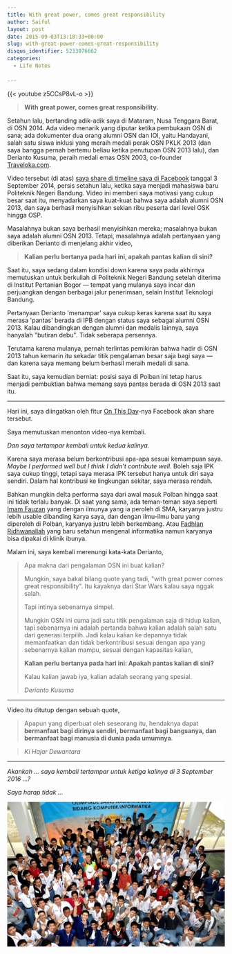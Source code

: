 ```yaml
---
title: With great power, comes great responsibility
author: Saiful
layout: post
date: 2015-09-03T13:18:33+00:00
slug: with-great-power-comes-great-responsibility
disqus_identifier: 5233076662
categories:
  - Life Notes

---
```

{{< youtube z5CCsP8vL-o >}}

> **With great power, comes great responsibility.**

Setahun lalu, bertanding adik-adik saya di Mataram, Nusa Tenggara Barat, di OSN 2014. Ada video menarik yang diputar ketika pembukaan OSN di sana; ada dokumenter dua orang alumni OSN dan IOI, yaitu Handayani, salah satu siswa inklusi yang meraih medali perak OSN PKLK 2013 (dan saya bangga pernah bertemu beliau ketika penutupan OSN 2013 lalu), dan Derianto Kusuma, peraih medali emas OSN 2003, co-founder [Traveloka.com][1].

Video tersebut (di atas) [saya share di timeline saya di Facebook][2] tanggal 3 September 2014, persis setahun lalu, ketika saya menjadi mahasiswa baru Politeknik Negeri Bandung. Video ini memberi saya motivasi yang cukup besar saat itu, menyadarkan saya kuat-kuat bahwa saya adalah alumni OSN 2013, dan saya berhasil menyisihkan sekian ribu peserta dari level OSK hingga OSP.

Masalahnya bukan saya berhasil menyisihkan mereka; masalahnya bukan saya adalah alumni OSN 2013. Tetapi, masalahnya adalah pertanyaan yang diberikan Derianto di menjelang akhir video,

> **Kalian perlu bertanya pada hari ini, apakah pantas kalian di sini?**

<!--more-->Saat itu, saya sedang dalam kondisi down karena saya pada akhirnya memutuskan untuk berkuliah di Politeknik Negeri Bandung setelah diterima di Institut Pertanian Bogor — tempat yang mulanya saya incar dan perjuangkan dengan berbagai jalur penerimaan, selain Institut Teknologi Bandung.

Pertanyaan Derianto 'menampar' saya cukup keras karena saat itu saya merasa 'pantas' berada di IPB dengan status saya sebagai alumni OSN 2013. Kalau dibandingkan dengan alumni dan medalis lainnya, saya hanyalah "butiran debu". Tidak seberapa persennya.

Terutama karena mulanya, pernah terlintas pemikiran bahwa hadir di OSN 2013 tahun kemarin itu sekadar titik pengalaman besar saja bagi saya — dan karena saya memang belum berhasil meraih medali di sana.

Saat itu, saya kemudian berniat: posisi saya di Polban ini tetap harus menjadi pembuktian bahwa memang saya pantas berada di OSN 2013 saat itu.

***

Hari ini, saya diingatkan oleh fitur [On This Day][3]-nya Facebook akan share tersebut.

Saya memutuskan menonton video-nya kembali.

_Dan saya tertampar kembali untuk kedua kalinya._

Karena saya merasa belum berkontribusi apa-apa sesuai kemampuan saya. _Maybe I performed well but I think I didn't contribute well._ Boleh saja IPK saya cukup tinggi, tetapi saya merasa IPK tersebut hanya untuk diri saya sendiri. Dalam hal kontribusi ke lingkungan sekitar, saya merasa rendah.

Bahkan mungkin delta performa saya dari awal masuk Polban hingga saat ini tidak terlalu banyak. Di saat yang sama, ada teman-teman saya seperti [Imam Fauzan][4] yang dengan ilmunya yang ia peroleh di SMA, karyanya justru lebih usable dibanding karya saya, dan dengan ilmu-ilmu baru yang diperoleh di Polban, karyanya justru lebih berkembang. Atau [Fadhlan Ridhwanallah][5] yang baru setahun mengenal informatika namun karyanya bisa dipakai di klinik ibunya.

Malam ini, saya kembali merenungi kata-kata Derianto,

> Apa makna dari pengalaman OSN ini buat kalian?
>
> Mungkin, saya bakal bilang quote yang tadi, "with great power comes great responsibility". Itu kayaknya dari Star Wars kalau saya nggak salah.
>
> Tapi intinya sebenarnya simpel.
>
> Mungkin OSN ini cuma jadi satu titik pengalaman saja di hidup kalian, tapi sebenarnya ini adalah pertanda bahwa kalian adalah salah satu dari generasi terpilih. Jadi kalau kalian ke depannya tidak memanfaatkan dan tidak berkontribusi sesuai dengan apa yang sebenarnya kalian mampu, sesuai dengan kapasitas kalian,
>
> **Kalian perlu bertanya pada hari ini: Apakah pantas kalian di sini?**
>
> Kalau kalian jawab iya, kalian adalah seorang yang spesial.
>
> <cite>Derianto Kusuma</cite>

***

Video itu ditutup dengan sebuah quote,

> Apapun yang diperbuat oleh seseorang itu, hendaknya dapat **bermanfaat bagi dirinya sendiri, bermanfaat bagi bangsanya, dan bermanfaat bagi manusia di dunia pada umumnya**.

> <cite>Ki Hajar Dewantara</cite>

***

_Akankah ... saya kembali tertampar untuk ketiga kalinya di 3 September 2016 ...?_

_Saya harap tidak ..._

![](peserta-osn-2013-informatika.jpg)

 [1]: http://www.traveloka.com
 [2]: https://www.facebook.com/saifulwebid/posts/10201646632088087
 [3]: https://www.facebook.com/onthisday/
 [4]: https://www.facebook.com/imamfzn
 [5]: https://www.facebook.com/fadhlan.ridhwanallah
